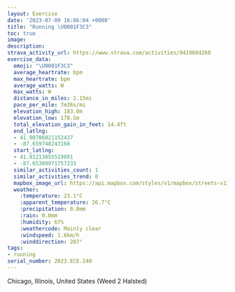 ```yaml
---
layout: Exercise
date: '2023-07-09 16:06:04 +0000'
title: "Running \U0001F3C3"
toc: true
image:
description:
strava_activity_url: https://www.strava.com/activities/9419604268
exercise_data:
  emoji: "\U0001F3C3"
  average_heartrate: bpm
  max_heartrate: bpm
  average_watts: W
  max_watts: W
  distance_in_miles: 2.15mi
  pace_per_mile: 7m36s/mi
  elevation_high: 183.0m
  elevation_low: 178.5m
  total_elevation_gain_in_feet: 14.4ft
  end_latlng:
  - 41.90706021152437
  - -87.659748243168
  start_latlng:
  - 41.91213855519891
  - -87.65309971757233
  similar_activities_count: 1
  similar_activities_trend: 0
  mapbox_image_url: https://api.mapbox.com/styles/v1/mapbox/streets-v11/static/path-5+787af2-1.0(gux~Fhv~uOb%40%40h%40C%60CGLALEtGkFBA%3FD%5CHFA%5E%5DjOqLZYJQFO%40WAwCDsAKaM%3FsBEwE%40sBBIDAD%40Ne%40Ta%40t%40uD%5EuAXsADGL%3Fb%40DLDDF%40JC%60IFfFAfFBbDA%60EBnAAtAHlBDvCApEHrGF~R%3FfEFbJA%60BEf%40IRy%40v%40m%40p%40m%40j%40q%40%5Ci%40PgAHe%40F),pin-s-s+e5b22e(-87.65301,41.91076),pin-s-f+89ae00(-87.65947999999997,41.90541000000002)/auto/800x800?access_token=pk.eyJ1Ijoiam9zaGJlY2ttYW4iLCJhIjoiY205eWR2aDd1MWZ6djJrbXc4a3M0bWZleiJ9.XiG9OWkNcZk2QzjJbxLB4A
  weather:
    :temperature: 23.1°C
    :apparent_temperature: 26.7°C
    :precipitation: 0.0mm
    :rain: 0.0mm
    :humidity: 67%
    :weathercode: Mainly clear
    :windspeed: 1.6km/h
    :winddirection: 207°
tags:
- running
serial_number: 2023.ECE.240
---
```

Chicago, Illinois, United States (Weed 2 Halsted)
